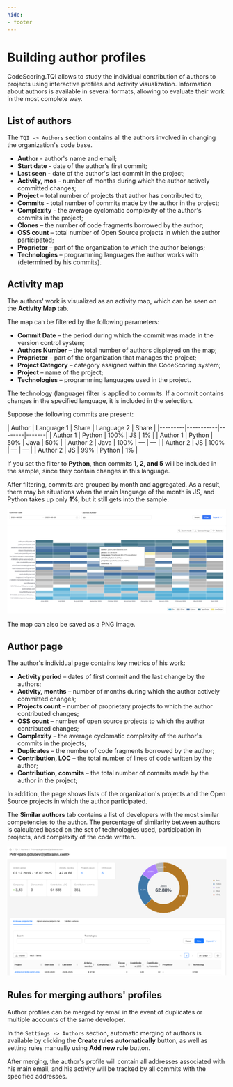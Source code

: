 ```yaml
---
hide:
- footer
---
```


# Building author profiles

CodeScoring.TQI allows to study the individual contribution of authors to projects using interactive profiles and activity visualization. Information about authors is available in several formats, allowing to evaluate their work in the most complete way.

## List of authors

The `TQI -> Authors` section contains all the authors involved in changing the organization's code base.

- **Author** - author's name and email;
- **Start date** - date of the author's first commit;
- **Last seen** - date of the author's last commit in the project;
- **Activity, mos** - number of months during which the author actively committed changes;
- **Project** – total number of projects that author has contributed to;
- **Commits** - total number of commits made by the author in the project;
- **Complexity** - the average cyclomatic complexity of the author's commits in the project;
- **Clones** – the number of code fragments borrowed by the author;
- **OSS count** – total number of Open Source projects in which the author participated;
- **Proprietor** – part of the organization to which the author belongs;
- **Technologies** – programming languages the author works with (determined by his commits).

## Activity map

The authors' work is visualized as an activity map, which can be seen on the **Activity Map** tab.

The map can be filtered by the following parameters:

- **Commit Date** – the period during which the commit was made in the version control system;
- **Authors Number** – the total number of authors displayed on the map;
- **Proprietor** – part of the organization that manages the project;
- **Project Category** – category assigned within the CodeScoring system;
- **Project** – name of the project;
- **Technologies** – programming languages used in the project.

The technology (language) filter is applied to commits. If a commit contains changes in the specified language, it is included in the selection.

Suppose the following commits are present:

| Author | Language 1 | Share | Language 2 | Share |
|---------|-----------|--------|-------|
| Author 1 | Python | 100% | JS | 1% |
| Author 1 | Python | 50% | Java | 50% |
| Author 2 | Java | 100% | — | — |
| Author 2 | JS | 100% | — | — |
| Author 2 | JS | 99% | Python | 1% |

If you set the filter to **Python**, then commits **1, 2, and 5** will be included in the sample, since they contain changes in this language.

After filtering, commits are grouped by month and aggregated. As a result, there may be situations when the main language of the month is JS, and Python takes up only **1%**, but it still gets into the sample.

![Contribution map](/assets/img/tqi/en/contribution-map-authors.png)

The map can also be saved as a PNG image.

## Author page

The author's individual page contains key metrics of his work:

- **Activity period** – dates of first commit and the last change by the authors;
- **Activity, months** – number of months during which the author actively committed changes;
- **Projects count** – number of proprietary projects to which the author contributed changes;
- **OSS count** – number of open source projects to which the author contributed changes;
- **Complexity** – the average cyclomatic complexity of the author's commits in the projects;
- **Duplicates** – the number of code fragments borrowed by the author;
- **Contribution, LOC** – the total number of lines of code written by the author;
- **Contribution, commits** – the total number of commits made by the author in the project;

In addition, the page shows lists of the organization's projects and the Open Source projects in which the author participated.

The **Similar authors** tab contains a list of developers with the most similar competencies to the author. The percentage of similarity between authors is calculated based on the set of technologies used, participation in projects, and complexity of the code written.

![Author](/assets/img/tqi/en/tqi-author.png)

## Rules for merging authors' profiles

Author profiles can be merged by email in the event of duplicates or multiple accounts of the same developer.

In the `Settings -> Authors` section, automatic merging of authors is available by clicking the **Create rules automatically** button, as well as setting rules manually using **Add new rule** button.

After merging, the author's profile will contain all addresses associated with his main email, and his activity will be tracked by all commits with the specified addresses.